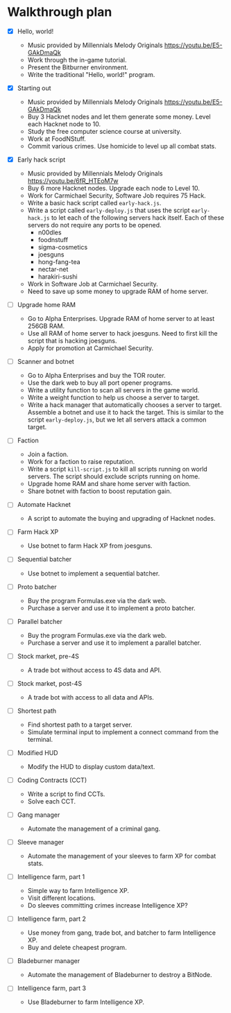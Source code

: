 # Walkthrough plan

<!-- prettier-ignore -->
- [x] Hello, world!
  - Music provided by Millennials Melody Originals
    https://youtu.be/E5-GAkDmaQk
  - Work through the in-game tutorial.
  - Present the Bitburner environment.
  - Write the traditional "Hello, world!" program.

- [x] Starting out
  - Music provided by Millennials Melody Originals
    https://youtu.be/E5-GAkDmaQk
  - Buy 3 Hacknet nodes and let them generate some money.  Level each Hacknet
    node to 10.
  - Study the free computer science course at university.
  - Work at FoodNStuff.
  - Commit various crimes.  Use homicide to level up all combat stats.

- [x] Early hack script
  - Music provided by Millennials Melody Originals
    https://youtu.be/6fR_HTEoM7w
  - Buy 6 more Hacknet nodes.  Upgrade each node to Level 10.
  - Work for Carmichael Security, Software Job requires 75 Hack.
  - Write a basic hack script called `early-hack.js`.
  - Write a script called `early-deploy.js` that uses the script `early-hack.js`
    to let each of the following servers hack itself.  Each of these servers do
    not require any ports to be opened.
    - n00dles
    - foodnstuff
    - sigma-cosmetics
    - joesguns
    - hong-fang-tea
    - nectar-net
    - harakiri-sushi
  - Work in Software Job at Carmichael Security.
  - Need to save up some money to upgrade RAM of home server.

- [ ] Upgrade home RAM
  - Go to Alpha Enterprises.  Upgrade RAM of home server to at least 256GB RAM.
  - Use all RAM of home server to hack joesguns.  Need to first kill the script
    that is hacking joesguns.
  - Apply for promotion at Carmichael Security.

- [ ] Scanner and botnet
  - Go to Alpha Enterprises and buy the TOR router.
  - Use the dark web to buy all port opener programs.
  - Write a utility function to scan all servers in the game world.
  - Write a weight function to help us choose a server to target.
  - Write a hack manager that automatically chooses a server to target.
    Assemble a botnet and use it to hack the target.  This is similar to the
    script `early-deploy.js`, but we let all servers attack a common target.

- [ ] Faction
  - Join a faction.
  - Work for a faction to raise reputation.
  - Write a script `kill-script.js` to kill all scripts running on world
    servers.  The script should exclude scripts running on home.
  - Upgrade home RAM and share home server with faction.
  - Share botnet with faction to boost reputation gain.

- [ ] Automate Hacknet
  - A script to automate the buying and upgrading of Hacknet nodes.

-   [ ] Farm Hack XP

    -   Use botnet to farm Hack XP from joesguns.

-   [ ] Sequential batcher

    -   Use botnet to implement a sequential batcher.

-   [ ] Proto batcher

    -   Buy the program Formulas.exe via the dark web.
    -   Purchase a server and use it to implement a proto batcher.

-   [ ] Parallel batcher

    -   Buy the program Formulas.exe via the dark web.
    -   Purchase a server and use it to implement a parallel batcher.

-   [ ] Stock market, pre-4S

    -   A trade bot without access to 4S data and API.

-   [ ] Stock market, post-4S

    -   A trade bot with access to all data and APIs.

-   [ ] Shortest path

    -   Find shortest path to a target server.
    -   Simulate terminal input to implement a connect command from the
        terminal.

-   [ ] Modified HUD

    -   Modify the HUD to display custom data/text.

-   [ ] Coding Contracts (CCT)

    -   Write a script to find CCTs.
    -   Solve each CCT.

-   [ ] Gang manager

    -   Automate the management of a criminal gang.

-   [ ] Sleeve manager

    -   Automate the management of your sleeves to farm XP for combat stats.

-   [ ] Intelligence farm, part 1

    -   Simple way to farm Intelligence XP.
    -   Visit different locations.
    -   Do sleeves committing crimes increase Intelligence XP?

-   [ ] Intelligence farm, part 2

    -   Use money from gang, trade bot, and batcher to farm Intelligence XP.
    -   Buy and delete cheapest program.

-   [ ] Bladeburner manager

    -   Automate the management of Bladeburner to destroy a BitNode.

-   [ ] Intelligence farm, part 3
    -   Use Bladeburner to farm Intelligence XP.
